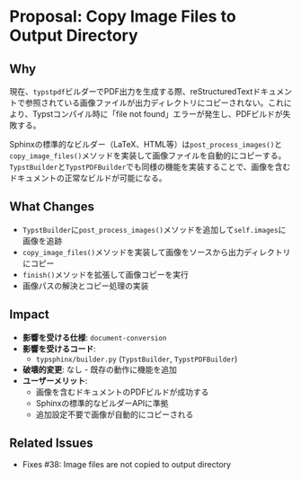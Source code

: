 # Proposal: Copy Image Files to Output Directory

## Why

現在、`typstpdf`ビルダーでPDF出力を生成する際、reStructuredTextドキュメントで参照されている画像ファイルが出力ディレクトリにコピーされない。これにより、Typstコンパイル時に「file not found」エラーが発生し、PDFビルドが失敗する。

Sphinxの標準的なビルダー（LaTeX、HTML等）は`post_process_images()`と`copy_image_files()`メソッドを実装して画像ファイルを自動的にコピーする。`TypstBuilder`と`TypstPDFBuilder`でも同様の機能を実装することで、画像を含むドキュメントの正常なビルドが可能になる。

## What Changes

- `TypstBuilder`に`post_process_images()`メソッドを追加して`self.images`に画像を追跡
- `copy_image_files()`メソッドを実装して画像をソースから出力ディレクトリにコピー
- `finish()`メソッドを拡張して画像コピーを実行
- 画像パスの解決とコピー処理の実装

## Impact

- **影響を受ける仕様**: `document-conversion`
- **影響を受けるコード**:
  - `typsphinx/builder.py` (`TypstBuilder`, `TypstPDFBuilder`)
- **破壊的変更**: なし - 既存の動作に機能を追加
- **ユーザーメリット**:
  - 画像を含むドキュメントのPDFビルドが成功する
  - Sphinxの標準的なビルダーAPIに準拠
  - 追加設定不要で画像が自動的にコピーされる

## Related Issues

- Fixes #38: Image files are not copied to output directory
